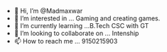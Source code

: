 - 👋 Hi, I’m @Madmaxwar
- 👀 I’m interested in ... Gaming and creating games.
- 🌱 I’m currently learning ...B.Tech CSC with GT
- 💞️ I’m looking to collaborate on ... Intenship
- 📫 How to reach me ... 9150215903

<!---
Madmaxwar/Madmaxwar is a ✨ special ✨ repository because its `README.md` (this file) appears on your GitHub profile.
You can click the Preview link to take a look at your changes.
--->
